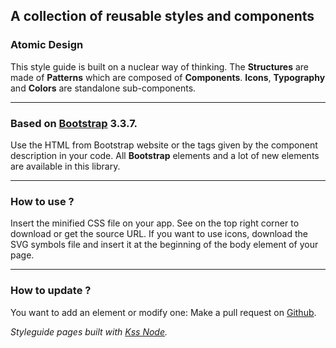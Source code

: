 
## A collection of reusable styles and components

### Atomic Design

This style guide is built on a nuclear way of thinking. The **Structures** are made of **Patterns** which are composed of **Components**. **Icons**, **Typography** and **Colors** are standalone sub-components.

---

### Based on [Bootstrap](http://getbootstrap.com/) 3.3.7.

Use the HTML from Bootstrap website or the tags given by the component description in your code. All **Bootstrap** elements and a lot of new elements are available in this library.

---

### How to use ?

Insert the minified CSS file on your app. See on the top right corner to download or get the source URL. If you want to use icons, download the SVG symbols file and insert it at the beginning of the body element of your page.

---

### How to update ?

You want to add an element or modify one: Make a pull request on [Github](https://github.com/Woorank/woorank-theme).

*Styleguide pages built with [Kss Node](https://github.com/kss-node/kss-node).*
